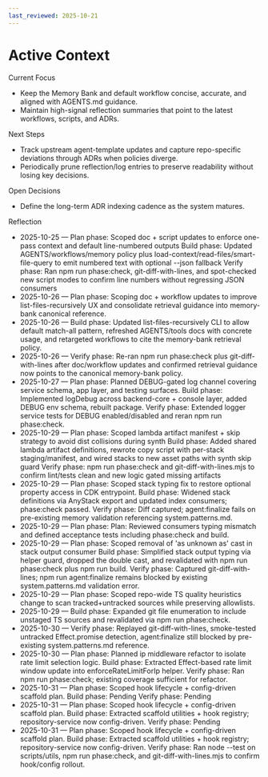 ```yaml
---
last_reviewed: 2025-10-21
---
```


# Active Context

Current Focus

- Keep the Memory Bank and default workflow concise, accurate, and aligned with AGENTS.md guidance.
- Maintain high-signal reflection summaries that point to the latest workflows, scripts, and ADRs.

Next Steps

- Track upstream agent-template updates and capture repo-specific deviations through ADRs when policies diverge.
- Periodically prune reflection/log entries to preserve readability without losing key decisions.

Open Decisions

- Define the long-term ADR indexing cadence as the system matures.

Reflection

- 2025-10-25 — Plan phase: Scoped doc + script updates to enforce one-pass context and default line-numbered outputs
  Build phase: Updated AGENTS/workflows/memory policy plus load-context/read-files/smart-file-query to emit numbered text with optional --json fallback
  Verify phase: Ran npm run phase:check, git-diff-with-lines, and spot-checked new script modes to confirm line numbers without regressing JSON consumers
- 2025-10-26 — Plan phase: Scoping doc + workflow updates to improve list-files-recursively UX and consolidate retrieval guidance into memory-bank canonical reference.
- 2025-10-26 — Build phase: Updated list-files-recursively CLI to allow default match-all pattern, refreshed AGENTS/tools docs with concrete usage, and retargeted workflows to cite the memory-bank retrieval policy.
- 2025-10-26 — Verify phase: Re-ran npm run phase:check plus git-diff-with-lines after doc/workflow updates and confirmed retrieval guidance now points to the canonical memory-bank policy.
- 2025-10-27 — Plan phase: Planned DEBUG-gated log channel covering service schema, app layer, and testing surfaces.
  Build phase: Implemented logDebug across backend-core + console layer, added DEBUG env schema, rebuilt package.
  Verify phase: Extended logger service tests for DEBUG enabled/disabled and reran npm run phase:check.
- 2025-10-29 — Plan phase: Scoped lambda artifact manifest + skip strategy to avoid dist collisions during synth
  Build phase: Added shared lambda artifact definitions, rewrote copy script with per-stack staging/manifest, and wired stacks to new asset paths with synth skip guard
  Verify phase: npm run phase:check and git-diff-with-lines.mjs to confirm lint/tests clean and new logic gated missing artifacts
- 2025-10-29 — Plan phase: Scoped stack typing fix to restore optional property access in CDK entrypoint.
  Build phase: Widened stack definitions via AnyStack export and updated index consumers; phase:check passed.
  Verify phase: Diff captured; agent:finalize fails on pre-existing memory validation referencing system.patterns.md.
- 2025-10-29 — Plan phase: Plan: Reviewed consumers typing mismatch and defined acceptance tests including phase:check and build.
- 2025-10-29 — Plan phase: Scoped removal of 'as unknown as' cast in stack output consumer
  Build phase: Simplified stack output typing via helper guard, dropped the double cast, and revalidated with npm run phase:check plus npm run build.
  Verify phase: Captured git-diff-with-lines; npm run agent:finalize remains blocked by existing system.patterns.md validation error.
- 2025-10-29 — Plan phase: Scoped repo-wide TS quality heuristics change to scan tracked+untracked sources while preserving allowlists.
- 2025-10-29 — Build phase: Expanded git file enumeration to include unstaged TS sources and revalidated via npm run phase:check.
- 2025-10-30 — Verify phase: Replayed git-diff-with-lines, smoke-tested untracked Effect.promise detection, agent:finalize still blocked by pre-existing system.patterns.md reference.
- 2025-10-30 — Plan phase: Planned ip middleware refactor to isolate rate limit selection logic.
  Build phase: Extracted Effect-based rate limit window update into enforceRateLimitForIp helper.
  Verify phase: Ran npm run phase:check; existing coverage sufficient for refactor.
- 2025-10-31 — Plan phase: Scoped hook lifecycle + config-driven scaffold plan.
  Build phase: Pending
  Verify phase: Pending
- 2025-10-31 — Plan phase: Scoped hook lifecycle + config-driven scaffold plan.
  Build phase: Extracted scaffold utilities + hook registry; repository-service now config-driven.
  Verify phase: Pending
- 2025-10-31 — Plan phase: Scoped hook lifecycle + config-driven scaffold plan.
  Build phase: Extracted scaffold utilities + hook registry; repository-service now config-driven.
  Verify phase: Ran node --test on scripts/utils, npm run phase:check, and git-diff-with-lines.mjs to confirm hook/config rollout.
